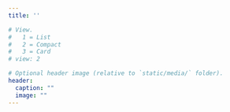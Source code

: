 ```yaml
---
title: ''

# View.
#   1 = List
#   2 = Compact
#   3 = Card
# view: 2

# Optional header image (relative to `static/media/` folder).
header:
  caption: ""
  image: ""
---
```

